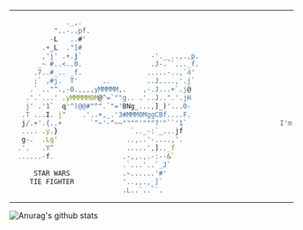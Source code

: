 -------------

```javascript
              ._,.
           "..-..pf.
          -L   ..#'
        .+_L  ."]#
        ,'j' .+.j`                 -'.__..,.,p.
       _~ #..<..0.                 .J-.``..._f.
      .7..#_.. _f.                .....-..,`4'
      ;` ,#j.  T'      ..         ..J....,'.j`
     .` .."^.,-0.,,,,yMMMMM,.    ,-.J...+`.j@
    .'.`...' .yMMMMM0M@^=`""g.. .'..J..".'.jH                             Hey, i'm Sprechblase
    j' .'1`  q'^)@@#"^".`"='BNg_...,]_)'...0-                              a Java Developer.
   .T ...I. j"    .'..+,_.'3#MMM0MggCBf....F.                  
   j/.+'.{..+       `^~'-^~~""""'"""?'"``'1`                       I'm currently programming for @Pypeware
   .... .y.}                  `.._-:`_...jf
   g-.  .Lg'                 ..,..'-....,'.
  .'.   .Y^                  .....',].._f
  ......-f.                 .-,,.,.-:--&`
                            .`...'..`_J`
      STAR WARS             .~......'#'
     TIE FIGHTER            '..,,.,_]`    
                            .L..`..``.     
```
  
    
-------------
  
  
![Anurag's github stats](https://github-readme-stats.vercel.app/api?username=Sprechblase&show_icons=true&theme=dark&hide_border=true&hide_title=true&hide=contributions&include_all_commits=true) 
